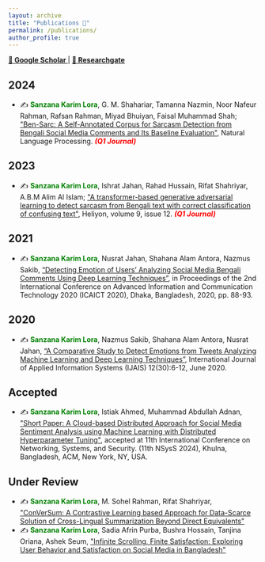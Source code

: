```yaml
---
layout: archive
title: "Publications 📰"
permalink: /publications/
author_profile: true
---
```


**[📍 Google Scholar ](https://scholar.google.com/citations?user=rdiZ5CgAAAAJ)** | **[📍 Researchgate](https://www.researchgate.net/profile/Sanzana-Lora)**

## 2024

- ✍️ **<font color="green">Sanzana Karim Lora</font>**, G. M. Shahariar, Tamanna Nazmin, Noor Nafeur Rahman, Rafsan Rahman, Miyad Bhuiyan, Faisal Muhammad Shah; ["Ben-Sarc: A Self-Annotated Corpus for Sarcasm Detection from Bengali Social Media Comments and Its Baseline Evaluation"]( https://doi.org/10.1017/nlp.2024.11), Natural Language Processing. ***<font color="red"> (Q1 Journal) </font>***

  
## 2023

- ✍️ **<font color="green">Sanzana Karim Lora</font>**, Ishrat Jahan, Rahad Hussain, Rifat Shahriyar, A.B.M Alim Al Islam; ["A transformer-based generative adversarial learning to detect sarcasm from Bengali text with correct classification of confusing text"](https://www.cell.com/heliyon/pdf/S2405-8440(23)09739-6.pdf), Heliyon, volume 9, issue 12. ***<font color="red"> (Q1 Journal) </font>***

## 2021
- ✍️ **<font color="green">Sanzana Karim Lora</font>**, Nusrat Jahan, Shahana Alam Antora, Nazmus Sakib, [“Detecting
Emotion of Users’ Analyzing Social Media Bengali Comments Using Deep Learning Techniques”](10.1109/ICAICT51780.2020.9333526), in Proceedings of the 2nd International Conference on Advanced Information and Communication Technology 2020 (ICAICT 2020), Dhaka, Bangladesh, 2020, pp. 88-93. 

## 2020
- ✍️ **<font color="green">Sanzana Karim Lora</font>**, Nazmus Sakib, Shahana Alam Antora, Nusrat Jahan, [“A Comparative Study to Detect Emotions from Tweets Analyzing Machine Learning and Deep Learning Techniques”](https://www.researchgate.net/publication/343812875_A_Comparative_Study_to_Detect_Emotions_from_Tweets_Analyzing_Machine_Learning_and_Deep_Learning_Techniques), International Journal of Applied Information Systems (IJAIS) 12(30):6-12, June 2020.

## Accepted 
- ✍️ **<font color="green">Sanzana Karim Lora</font>**, Istiak Ahmed, Muhammad Abdullah Adnan, ["Short Paper: A
Cloud-based Distributed Approach for Social Media Sentiment Analysis using Machine Learning with Distributed Hyperparameter Tuning"](), accepted at 11th International Conference on Networking, Systems, and Security. (11th NSysS 2024), Khulna, Bangladesh, ACM, New York, NY, USA. 

## Under Review
- ✍️ **<font color="green">Sanzana Karim Lora</font>**,  M. Sohel Rahman, Rifat Shahriyar, ["ConVerSum: A Contrastive Learning based Approach for Data-Scarce Solution of Cross-Lingual Summarization Beyond Direct Equivalents"](https://arxiv.org/abs/2408.09273)
- ✍️ **<font color="green">Sanzana Karim Lora</font>**,  Sadia Afrin Purba, Bushra Hossain, Tanjina Oriana, Ashek Seum, ["Infinite Scrolling, Finite Satisfaction: Exploring User Behavior and Satisfaction on Social Media in Bangladesh"](https://www.arxiv.org/abs/2408.09601)
